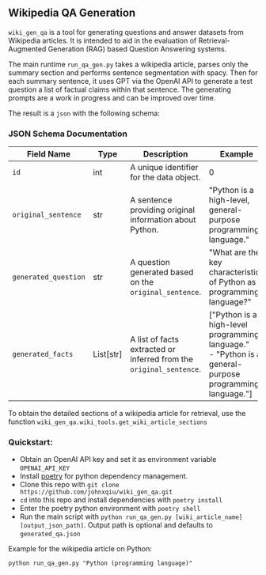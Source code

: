 ## Wikipedia QA Generation
`wiki_gen_qa` is a tool for generating questions and answer datasets from Wikipedia articles. It is intended to aid in the evaluation of Retrieval-Augmented Generation (RAG) based Question Answering systems.

The main runtime `run_qa_gen.py` takes a wikipedia article, parses only the summary section and performs sentence segmentation with spacy. Then for each summary sentence, it uses GPT via the OpenAI API to generate a test question a list of factual claims within that sentence. The generating prompts are a work in progress and can be improved over time.

The result is a `json` with the following schema:

### JSON Schema Documentation

| Field Name         | Type           | Description                                             | Example                                                  |
| ------------------ | -------------- | ------------------------------------------------------- | -------------------------------------------------------- |
| `id`               | int        | A unique identifier for the data object.                | 0                                                        |
| `original_sentence`| str         | A sentence providing original information about Python. | "Python is a high-level, general-purpose programming language." |
| `generated_question`| str        | A question generated based on the `original_sentence`.  | "What are the key characteristics of Python as a programming language?" |
| `generated_facts`  | List[str] | A list of facts extracted or inferred from the `original_sentence`. | ["Python is a high-level programming language." <br> - "Python is a general-purpose programming language."] |


To obtain the detailed sections of a wikipedia article for retrieval, use the function `wiki_gen_qa.wiki_tools.get_wiki_article_sections`

### Quickstart:
- Obtain an OpenAI API key and set it as environment variable `OPENAI_API_KEY`
- Install [poetry](https://python-poetry.org/docs/#installation) for python dependency management.
- Clone this repo with `git clone https://github.com/johnxqiu/wiki_gen_qa.git`
- `cd` into this repo and install dependencies with `poetry install`
- Enter the poetry python environment with `poetry shell`
- Run the main script with `python run_qa_gen.py [wiki_article_name] [output_json_path]`. Output path is optional and defaults to `generated_qa.json`

Example for the wikipedia article on Python:

```
python run_qa_gen.py "Python (programming language)"
```

